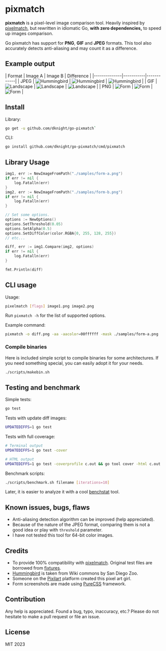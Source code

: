 # pixmatch

**pixmatch** is a pixel-level image comparison tool. Heavily inspired by
[pixelmatch](https://github.com/mapbox/pixelmatch), but rewritten in idiomatic
Go, **with zero dependencies,** to speed up images comparison.

Go pixmatch has support for **PNG**, **GIF** and **JPEG** formats. This tool
also accurately detects anti-aliasing and may count it as a difference.

## Example output

| Format | Image A      | Image B   | Difference |
|--------------|-----------|------------|
| JPEG | ![Hummingbird](https://github.com/dknight/go-pixmatch/blob/main/files/samples/bird-a.jpg?raw=true) | ![Hummingbird](https://github.com/dknight/go-pixmatch/blob/main/files/samples/bird-b.jpg?raw=true) | ![Hummingbird](https://github.com/dknight/go-pixmatch/blob/main/files/samples/bird-diff.jpg?raw=true) |
| GIF  | ![Landscape](https://github.com/dknight/go-pixmatch/blob/main/files/samples/landscape-a.gif?raw=true) | ![Landscape](https://github.com/dknight/go-pixmatch/blob/main/files/samples/landscape-b.gif?raw=true) | ![Landscape](https://github.com/dknight/go-pixmatch/blob/main/files/samples/landscape-diff.jpg?raw=true) |
| PNG  | ![Form](https://github.com/dknight/go-pixmatch/blob/main/files/samples/form-a.png?raw=true) | ![Form](https://github.com/dknight/go-pixmatch/blob/main/files/samples/form-b.png?raw=true) | ![Form](https://github.com/dknight/go-pixmatch/blob/main/files/samples/form-diff.png?raw=true) |

## Install

Library:

```sh
go get -u github.com/dknight/go-pixmatch`
```

CLI:

```sh
go install github.com/dknight/go-pixmatch/cmd/pixmatch
```

## Library Usage

```go
img1, err := NewImageFromPath("./samples/form-a.png")
if err != nil {
    log.Fatalln(err)
}
img2, err := NewImageFromPath("./samples/form-b.png")
if err != nil {
    log.Fatalln(err)
}

// Set some options.
options := NewOptions()
options.SetThreshold(0.05)
options.SetAlpha(0.5)
options.SetDiffColor(color.RGBA{0, 255, 128, 255})
// etc...

diff, err := img1.Compare(img2, options)
if err != nil {
    log.Fatalln(err)
}

fmt.Println(diff)
```

## CLI usage

Usage:

```sh
pixelmatch [flags] image1.png image2.png
```

Run `pixmatch -h` for the list of supported options.

Example command:

```sh
pixmatch -o diff.png -aa -aacolor=00ffffff -mask ./samples/form-a.png ./samples/form-b.png
```

### Compile binaries

Here is included simple script to compile binaries for some architectures.
If you need something special, you can easily adopt it for your needs.

```sh
./scripts/makebin.sh
```

## Testing and benchmark

Simple tests:

```sh
go test
```

Tests with update diff images:

```sh
UPDATEDIFFS=1 go test
```

Tests with full coverage:

```sh
# Terminal output
UPDATEDIFFS=1 go test -cover

# HTML output
UPDATEDIFFS=1 go test -coverprofile c.out && go tool cover -html c.out
```

Benchmark scripts:

```sh
./scripts/benchmark.sh filename [iterations=10]
```

Later, it is easier to analyze it with a cool [benchstat](https://pkg.go.dev/golang.org/x/perf/cmd/benchstat) tool.

## Known issues, bugs, flaws

* Anti-aliasing detection algorithm can be improved (help appreciated).
* Because of the nature of the JPEG format, comparing them is not a good idea or play with `threshold` parameter.
* I have not tested this tool for 64-bit color images.

## Credits

* To provide 100% compatibility with [pixelmatch](https://github.com/mapbox/pixelmatch).
  Original test files are borrowed from [fixtures](https://github.com/mapbox/pixelmatch/tree/main/test/fixtures).
* [Hummingbird](https://commons.wikimedia.org/wiki/File:Hummingbird.jpg) is taken from Wiki commons by San Diego Zoo.
* Someone on the [Pixilart](https://www.pixilart.com/draw/16x16-6ec491154b5c687) platform created this pixel art girl.
* Form screenshots are made using [PureCSS](https://purecss.io/) framework.

## Contribution

Any help is appreciated. Found a bug, typo, inaccuracy, etc.? Please do not hesitate to make a pull request or file an issue.

## License

MIT 2023
